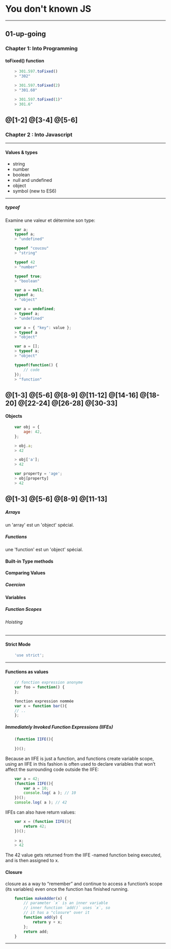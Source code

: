 # You don't known JS

---

## 01-up-going

### Chapter 1: Into Programming

#### toFixed() function

```js
    > 301.597.toFixed()
    > "302"

    > 301.597.toFixed(2)
    > "301.60"

    > 301.597.toFixed(1)"
    > 301.6"
```
@[1-2]
@[3-4]
@[5-6]
---
### Chapter 2 : Into Javascript
---
#### Values & types

* string
* number
* boolean
* null and undefined
* object
* symbol (new to ES6)

---

##### typeof

Examine une valeur et détermine son type:

```js
    var a;
    typeof a;
    > "undefined"

    typeof "coucou"
    > "string"

    typeof 42
    > "number"

    typeof true;
    > "boolean"

    var a = null;
    typeof a;
    > "object"

    var a = undefined;
    > typeof a;
    > "undefined"

    var a = { "key": value };
    > typeof a
    > "object"

    var a = [];
    > typeof a;
    > "object"

    typeof(function() {        
        // code
    });
    > "function"
```
@[1-3]
@[5-6]
@[8-9]
@[11-12]
@[14-16]
@[18-20]
@[22-24]
@[26-28]
@[30-33]
---
#### Objects

```js
    var obj = {
        age: 42,
    };

    > obj.a;
    > 42

    > obj['a'];
    > 42

    var property = 'age';
    > obj[property]
    > 42
```
@[1-3]
@[5-6]
@[8-9]
@[11-13]
---
##### Arrays

un 'array' est un 'object' spécial.

##### Functions

une 'function' est un 'object' spécial.

#### Built-in Type methods

#### Comparing Values

##### Coercion

#### Variables

##### Function Scopes

###### Hoisting
---
#### Strict Mode

```js
    'use strict';
```
---
#### Functions as values

```js
    // fonction expression anonyme
    var foo = function() {
    };

    fonction expression nommée
    var x = function bar(){
    // ..
    };
```

##### Immediately Invoked Function Expressions (IIFEs)

```js
    (function IIFE(){
        
    })();
```

Because an IIFE is just a function, and functions create variable scope, using an IIFE in this fashion is often used to declare variables that won’t affect the surrounding code outside the IIFE:    

```js
    var a = 42;
    (function IIFE(){
        var a = 10;
        console.log( a ); // 10
    })();
    console.log( a ); // 42
```

IIFEs can also have return values:

```js
    var x = (function IIFE(){
        return 42;
    })();
    
    > x; 
    > 42
```

The 42 value gets returned from the IIFE -named function being executed, and is then assigned to x.

#### Closure

closure as a way to “remember” and continue to
access a function’s scope (its variables) even once the function has finished running.

```js
    function makeAdder(x) {
        // parameter `x` is an inner variable
        // inner function `add()` uses `x`, so
        // it has a "closure" over it
        function add(y) {
            return y + x;
        };
        return add;
    }
```

---